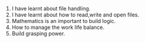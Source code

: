 1. I have learnt about file handling.
2. I have learnt about how to read,write and open files.
3. Mathematics is an important to build logic.
4. How to manage the work life balance.
5. Build grasping power.
